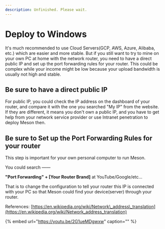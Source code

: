 ```yaml
---
description: Unfinished. Please wait.
---
```


# Deploy to Windows

It's much recommended to use Cloud Servers\(GCP, AWS, Azure, Alibaba, etc.\) which are easier and more stable. But if you still want to try to mine on your own PC at home with the network router, you need to have a direct public IP and set up the port forwarding rules for your router. This could be complex while your income might be low because your upload bandwidth is usually not high and stable.

## Be sure to have a direct public IP

For public IP, you could check the IP address on the dashboard of your router, and compare it with the one you searched "My IP" from the website. If they are different, it means you don't own a public IP, and you have to get help from your network service provider or use Intranet penetration to deploy Meson then.

## Be sure to **Set up the Port Forwarding Rules for your router**

This step is important for your own personal computer to run Meson.

You could search ——

**"Port Forwarding" + \[Your Router Brand\]** at YouTube/Google/etc...

That is to change the configuration to tell your router this IP is connected with your PC so that Meson could find your device\(server\) through your router.

References: [https://en.wikipedia.org/wiki/Network\_address\_translation](https://en.wikipedia.org/wiki/Network_address_translation)

{% embed url="https://youtu.be/2G1ueMDgwxw" caption="" %}

